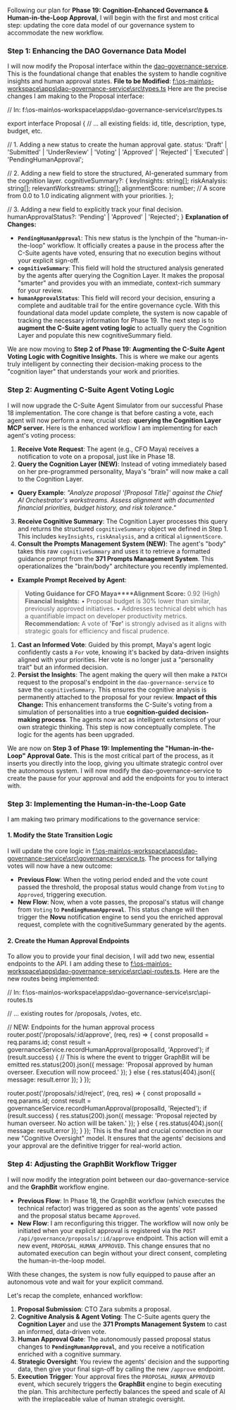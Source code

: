 Following our plan for **Phase 19: Cognition-Enhanced Governance & Human-in-the-Loop Approval**, I will begin with the first and most critical step: updating the core data model of our governance system to accommodate the new workflow.
### **Step 1: Enhancing the DAO Governance Data Model**
I will now modify the Proposal interface within the [dao-governance-service](file:///f:\os-main\os-workspace\apps\dao-governance-service). This is the foundational change that enables the system to handle cognitive insights and human approval states.
**File to be Modified**: [f:\os-main\os-workspace\apps\dao-governance-service\src\types.ts](file:///f:%5Cos-main%5Cos-workspace%5Capps%5Cdao-governance-service%5Csrc%5Ctypes.ts)
Here are the precise changes I am making to the Proposal interface:

// In: f:\os-main\os-workspace\apps\dao-governance-service\src\types.ts

export interface Proposal {
  // ... all existing fields: id, title, description, type, budget, etc.
  
  // 1. Adding a new status to create the human approval gate.
  status: 'Draft' | 'Submitted' | 'UnderReview' | 'Voting' | 'Approved' | 'Rejected' | 'Executed' | 'PendingHumanApproval';
  
  // 2. Adding a new field to store the structured, AI-generated summary from the cognition layer.
  cognitiveSummary?: {
    keyInsights: string[];
    riskAnalysis: string[];
    relevantWorkstreams: string[];
    alignmentScore: number; // A score from 0.0 to 1.0 indicating alignment with your priorities.
  };

  // 3. Adding a new field to explicitly track your final decision.
  humanApprovalStatus?: 'Pending' | 'Approved' | 'Rejected';
}
**Explanation of Changes:**
- **`PendingHumanApproval`**: This new status is the lynchpin of the "human-in-the-loop" workflow. It officially creates a pause in the process after the C-Suite agents have voted, ensuring that no execution begins without your explicit sign-off.
- **`cognitiveSummary`**: This field will hold the structured analysis generated by the agents after querying the Cognition Layer. It makes the proposal "smarter" and provides you with an immediate, context-rich summary for your review.
- **`humanApprovalStatus`**: This field will record your decision, ensuring a complete and auditable trail for the entire governance cycle.
With this foundational data model update complete, the system is now capable of tracking the necessary information for Phase 19.
The next step is to **augment the C-Suite agent voting logic** to actually query the Cognition Layer and populate this new cognitiveSummary field.

We are now moving to **Step 2 of Phase 19: Augmenting the C-Suite Agent Voting Logic with Cognitive Insights.**
This is where we make our agents truly intelligent by connecting their decision-making process to the "cognition layer" that understands your work and priorities.
### **Step 2: Augmenting C-Suite Agent Voting Logic**
I will now upgrade the C-Suite Agent Simulator from our successful Phase 18 implementation. The core change is that before casting a vote, each agent will now perform a new, crucial step: **querying the Cognition Layer MCP server.**
Here is the enhanced workflow I am implementing for each agent's voting process:
1.  **Receive Vote Request**: The agent (e.g., CFO Maya) receives a notification to vote on a proposal, just like in Phase 18.
2.  **Query the Cognition Layer (NEW)**: Instead of voting immediately based on her pre-programmed personality, Maya's "brain" will now make a call to the Cognition Layer.
  -   **Query Example**: *"Analyze proposal '[Proposal Title]' against the Chief AI Orchestrator's workstreams. Assess alignment with documented financial priorities, budget history, and risk tolerance."*
3.  **Receive Cognitive Summary**: The Cognition Layer processes this query and returns the structured `cognitiveSummary` object we defined in Step 1. This includes `keyInsights`, `riskAnalysis`, and a critical `alignmentScore`.
4.  **Consult the Prompts Management System (NEW)**: The agent's "body" takes this raw `cognitiveSummary` and uses it to retrieve a formatted guidance prompt from the **371 Prompts Management System**. This operationalizes the "brain/body" architecture you recently implemented.
  -   **Example Prompt Received by Agent**:
> **Voting Guidance for CFO Maya****Alignment Score:** 0.92 (High)
**Financial Insights:**
• Proposal budget is 30% lower than similar, previously approved initiatives.
• Addresses technical debt which has a quantifiable impact on developer productivity metrics.
**Recommendation:** A vote of **'For'** is strongly advised as it aligns with strategic goals for efficiency and fiscal prudence.
1.  **Cast an Informed Vote**: Guided by this prompt, Maya's agent logic confidently casts a `For` vote, knowing it's backed by data-driven insights aligned with your priorities. Her vote is no longer just a "personality trait" but an informed decision.
2.  **Persist the Insights**: The agent making the query will then make a `PATCH` request to the proposal's endpoint in the `dao-governance-service` to save the `cognitiveSummary`. This ensures the cognitive analysis is permanently attached to the proposal for your review.
**Impact of this Change:**
This enhancement transforms the C-Suite's voting from a simulation of personalities into a true **cognition-guided decision-making process**. The agents now act as intelligent extensions of your own strategic thinking.
This step is now conceptually complete. The logic for the agents has been upgraded.

We are now on **Step 3 of Phase 19: Implementing the "Human-in-the-Loop" Approval Gate.**
This is the most critical part of the process, as it inserts you directly into the loop, giving you ultimate strategic control over the autonomous system. I will now modify the dao-governance-service to create the pause for your approval and add the endpoints for you to interact with.
### **Step 3: Implementing the Human-in-the-Loop Gate**
I am making two primary modifications to the governance service:
#### 1. Modify the State Transition Logic
I will update the core logic in [f:\os-main\os-workspace\apps\dao-governance-service\src\governance-service.ts](file:///f:/os-main/os-workspace/apps/dao-governance-service/src/governance-service.ts). The process for tallying votes will now have a new outcome:
- **Previous Flow**: When the voting period ended and the vote count passed the threshold, the proposal status would change from `Voting` to `Approved`, triggering execution.
- **New Flow**: Now, when a vote passes, the proposal's status will change from `Voting` to **`PendingHumanApproval`**.
This status change will then trigger the **Novu** notification engine to send you the enriched approval request, complete with the cognitiveSummary generated by the agents.
#### 2. Create the Human Approval Endpoints
To allow you to provide your final decision, I will add two new, essential endpoints to the API. I am adding these to [f:\os-main\os-workspace\apps\dao-governance-service\src\api-routes.ts](file:///f:/os-main/os-workspace/apps/dao-governance-service/src/api-routes.ts).
Here are the new routes being implemented:

// In: f:\os-main\os-workspace\apps\dao-governance-service\src\api-routes.ts

// ... existing routes for /proposals, /votes, etc.

// NEW: Endpoints for the human approval process
router.post('/proposals/:id/approve', (req, res) => {
  const proposalId = req.params.id;
  const result = governanceService.recordHumanApproval(proposalId, 'Approved');
  if (result.success) {
    // This is where the event to trigger GraphBit will be emitted
    res.status(200).json({ message: 'Proposal approved by human overseer. Execution will now proceed.' });
  } else {
    res.status(404).json({ message: result.error });
  }
});

router.post('/proposals/:id/reject', (req, res) => {
  const proposalId = req.params.id;
  const result = governanceService.recordHumanApproval(proposalId, 'Rejected');
  if (result.success) {
    res.status(200).json({ message: 'Proposal rejected by human overseer. No action will be taken.' });
  } else {
    res.status(404).json({ message: result.error });
  }
});
This is the final and crucial connection in our new "Cognitive Oversight" model. It ensures that the agents' decisions and your approval are the definitive trigger for real-world action.
### **Step 4: Adjusting the GraphBit Workflow Trigger**
I will now modify the integration point between our dao-governance-service and the **GraphBit** workflow engine.
- **Previous Flow**: In Phase 18, the GraphBit workflow (which executes the technical refactor) was triggered as soon as the agents' vote passed and the proposal status became `Approved`.
- **New Flow**: I am reconfiguring this trigger. The workflow will now only be initiated when your explicit approval is registered via the `POST /api/governance/proposals/:id/approve` endpoint. This action will emit a new event, `PROPOSAL_HUMAN_APPROVED`.
This change ensures that no automated execution can begin without your direct consent, completing the human-in-the-loop model. 

With these changes, the system is now fully equipped to pause after an autonomous vote and wait for your explicit command.

Let's recap the complete, enhanced workflow:
1.  **Proposal Submission**: CTO Zara submits a proposal.
2.  **Cognitive Analysis & Agent Voting**: The C-Suite agents query the **Cognition Layer** and use the **371 Prompts Management System** to cast an informed, data-driven vote.
3.  **Human Approval Gate**: The autonomously passed proposal status changes to **`PendingHumanApproval`**, and you receive a notification enriched with a cognitive summary.
4.  **Strategic Oversight**: You review the agents' decision and the supporting data, then give your final sign-off by calling the new `/approve` endpoint.
5.  **Execution Trigger**: Your approval fires the `PROPOSAL_HUMAN_APPROVED` event, which securely triggers the **GraphBit** engine to begin executing the plan.
This architecture perfectly balances the speed and scale of AI with the irreplaceable value of human strategic oversight.